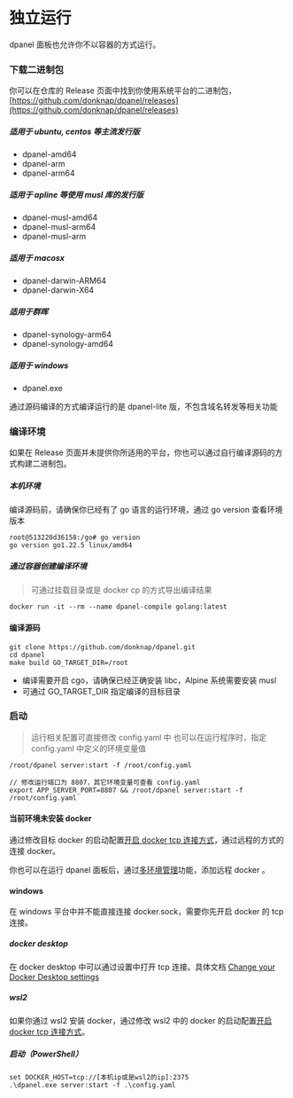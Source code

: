 # 独立运行

dpanel 面板也允许你不以容器的方式运行。

### 下载二进制包

你可以在仓库的 Release 页面中找到你使用系统平台的二进制包，[https://github.com/donknap/dpanel/releases](https://github.com/donknap/dpanel/releases)

##### 适用于 ubuntu, centos 等主流发行版

- dpanel-amd64 
- dpanel-arm
- dpanel-arm64

##### 适用于 apline 等使用 musl 库的发行版 
- dpanel-musl-amd64
- dpanel-musl-arm64
- dpanel-musl-arm

##### 适用于 macosx 

- dpanel-darwin-ARM64
- dpanel-darwin-X64

##### 适用于群晖

- dpanel-synology-arm64 
- dpanel-synology-amd64 

##### 适用于 windows

- dpanel.exe 

通过源码编译的方式编译运行的是 dpanel-lite 版，不包含域名转发等相关功能

### 编译环境

如果在 Release 页面并未提供你所适用的平台，你也可以通过自行编译源码的方式构建二进制包。

##### 本机环境

编译源码前，请确保你已经有了 go 语言的运行环境，通过 go version 查看环境版本

```
root@513220d36158:/go# go version
go version go1.22.5 linux/amd64
```

##### 通过容器创建编译环境

> 可通过挂载目录或是 docker cp 的方式导出编译结果

```
docker run -it --rm --name dpanel-compile golang:latest
```

#### 编译源码

```
git clone https://github.com/donknap/dpanel.git
cd dpanel
make build GO_TARGET_DIR=/root
```

- 编译需要开启 cgo，请确保已经正确安装 libc，Alpine 系统需要安装 musl
- 可通过 GO_TARGET_DIR 指定编译的目标目录

### 启动

> 运行相关配置可直接修改 config.yaml 中
> 也可以在运行程序时，指定 config.yaml 中定义的环境变量值

```
/root/dpanel server:start -f /root/config.yaml
```

```
// 修改运行端口为 8807，其它环境变量可查看 config.yaml 
export APP_SERVER_PORT=8807 && /root/dpanel server:start -f /root/config.yaml
```

#### 当前环境未安装 docker

通过修改目标 docker 的启动配置[开启 docker tcp 连接方式](zh-cn/manual/system/remote)，通过远程的方式的连接 docker。

你也可以在运行 dpanel 面板后，通过[多环境管理](zh-cn/manual/setting/docker-env.md)功能，添加远程 docker 。


#### windows 

在 windows 平台中并不能直接连接 docker.sock，需要你先开启 docker 的 tcp 连接。

##### docker desktop

在 docker desktop 中可以通过设置中打开 tcp 连接。具体文档 [Change your Docker Desktop settings](https://docs.docker.com/desktop/settings-and-maintenance/settings/)


##### wsl2

如果你通过 wsl2 安装 docker，通过修改 wsl2 中的 docker 的启动配置[开启 docker tcp 连接方式](zh-cn/manual/system/remote)。

##### 启动（PowerShell）

```
set DOCKER_HOST=tcp://[本机ip或是wsl2的ip]:2375
.\dpanel.exe server:start -f .\config.yaml
```